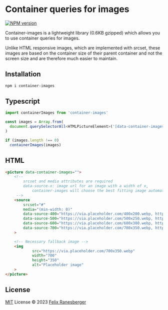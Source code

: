 # Container queries for images

[![NPM version](https://img.shields.io/npm/v/container-images?color=a1b858&label=)](https://www.npmjs.com/package/container-images)

Container-images is a lightweight library (0.6KB gzipped) which allows you to use container queries for images.

Unlike HTML responsive images, which are implemented with srcset,
these images are based on the container size of their parent container
and not the screen size and are therefore much easier to maintain.

## Installation
```bash
npm i container-images
```

## Typescript

```ts
import containerImages from 'container-images'

const images = Array.from(
  document.querySelectorAll<HTMLPictureElement>('[data-container-images]'),
)

if (images.length !== 0)
  containerImages(images)
```

## HTML

```html
<picture data-container-images="">
    <!-- 
        srcset and media attributes are required
        data-source-x: image url for an image with a width of x, 
            container-images will choose the best fitting image automatically.
     -->
    <source
        srcset="#"
        media="(min-width: 0)"
        data-source-400="https://via.placeholder.com/400x200.webp, https://via.placeholder.com/800x400.webp 2x"
        data-source-500="https://via.placeholder.com/500x250.webp, https://via.placeholder.com/1000x500.webp 2x"
        data-source-600="https://via.placeholder.com/600x300.webp, https://via.placeholder.com/1200x600.webp 2x"
        data-source-700="https://via.placeholder.com/700x350.webp, https://via.placeholder.com/1400x700.webp 2x"
    >

    <!-- Necessary fallback image -->
    <img
            src="https://via.placeholder.com/700x350.webp"
            width="700"
            height="350"
            alt="Placeholder image"
    >
</picture>
```

## License

[MIT](./LICENSE) License © 2023 [Felix Ranesberger](https://github.com/antfu)
